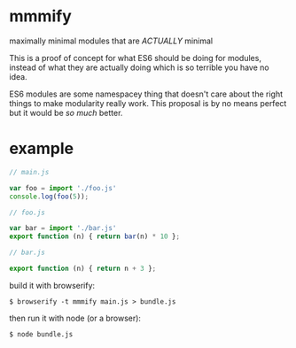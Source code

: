 # mmmify

maximally minimal modules that are *ACTUALLY* minimal

This is a proof of concept for what ES6 should be doing for modules, instead of
what they are actually doing which is so terrible you have no idea.

ES6 modules are some namespacey thing that doesn't care about the right things
to make modularity really work. This proposal is by no means perfect but it
would be *so much* better.

# example

``` js
// main.js

var foo = import './foo.js'
console.log(foo(5));
```

``` js
// foo.js

var bar = import './bar.js'
export function (n) { return bar(n) * 10 };
```

``` js
// bar.js

export function (n) { return n + 3 };
```

build it with browserify:

```
$ browserify -t mmmify main.js > bundle.js
```

then run it with node (or a browser):

```
$ node bundle.js

```
